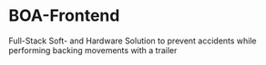 # BOA-Frontend
 Full-Stack Soft- and Hardware Solution to prevent accidents while performing backing movements with a trailer
